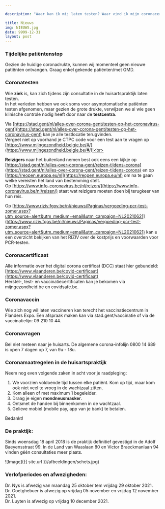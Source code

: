 ```yaml
---

description: "Waar kan ik mij laten testen? Waar vind ik mijn coronacertificaat? Welke zijn de laatste coronamaatregelen? Wanneer is mijn dokter in verlof?"

title: Nieuws
img: NIEUWS.jpg
date: 9999-12-31
layout: post
---
```


### Tijdelijke patiëntenstop
Gezien de huidige coronadrukte, kunnen wij momenteel geen nieuwe patiënten ontvangen. Graag enkel gekende patiënten/met GMD.

### Coronatesten

Wie **ziek** is, kan zich tijdens zijn consultatie in de huisartspraktijk laten testen. <br>
In het verleden hebben we ook soms voor asymptomatische patiënten testen afgenomen, maar gezien de grote drukte, verwijzen we al wie geen klinische controle nodig heeft door naar de **testcentra**. <br>

Via [https://stad.gent/nl/alles-over-corona-gent/testen-op-het-coronavirus-gent](https://stad.gent/nl/alles-over-corona-gent/testen-op-het-coronavirus-gent) kan je alle testlocatie terugvinden.<br>
Vergeet niet op voorhand je CTPC code voor een test aan te vragen op [https://www.mijngezondheid.belgie.be/#/](https://www.mijngezondheid.belgie.be/#/)!<br>

**Reizigers** naar het buitenland nemen best ook eens een kijkje op [https://stad.gent/nl/alles-over-corona-gent/reizen-tijdens-corona](https://stad.gent/nl/alles-over-corona-gent/reizen-tijdens-corona) en op [https://reopen.europa.eu/nl](https://reopen.europa.eu/nl) om na te gaan welke vereisten het land van bestemming stelt.<br>
Op [https://www.info-coronavirus.be/nl/reizen/](https://www.info-coronavirus.be/nl/reizen/) staat wat reizigers moeten doen bij terugkeer van hun reis. <br>

Op [https://www.riziv.fgov.be/nl/nieuws/Paginas/vergoeding-pcr-test-zomer.aspx?utm_source=alert&utm_medium=email&utm_campaign=NL20210621](https://www.riziv.fgov.be/nl/nieuws/Paginas/vergoeding-pcr-test-zomer.aspx?utm_source=alert&utm_medium=email&utm_campaign=NL20210621)  kan u een overzicht bekijken van het RIZIV over de kostprijs en voorwaarden voor PCR-testen.

### Coronacertificaat
Alle informatie over het digital corona certificat (DCC) staat hier gebundeld: [https://www.vlaanderen.be/covid-certificaat](https://www.vlaanderen.be/covid-certificaat) <br>
Herstel-, test- en vaccinatiecertificaten kan je bekomen via mijngezondheid.be en covidsafe.be.<br>

### Coronavaccin
Wie zich nog wil laten vaccineren kan terecht het vaccinatiecentrum in Flanders Expo. Een afspraak maken kan via stad.gent/vaccinatie of via de vaccinatielijn: 09 210 10 44.

### Coronavragen
Bel niet meteen naar je huisarts. De algemene corona-infolijn 0800 14 689 is open 7 dagen op 7, van 9u - 18u.
  
### Coronamaatregelen in de huisartspraktijk

Neem nog even volgende zaken in acht voor je raadpleging: <br>

1. We voorzien voldoende tijd tussen elke patiënt. Kom op tijd, maar kom ook niet veel te vroeg in de wachtzaal zitten. <br>
2. Kom alleen of met maximum 1 begeleider.<br>
3. Draag je eigen **mondneusmasker**.<br>
4. Ontsmet de handen bij binnenkomen in de wachtzaal.<br>
5. Gelieve mobiel (mobile pay, app van je bank) te betalen. <br>

Bedankt!<br>

### De praktijk:

Sinds woensdag 18 april 2018 is de praktijk definitief gevestigd in de Adolf Baeyensstraat 99. In de Land van Waaslaan 80 en Victor Braeckmanlaan 94 vinden géén consultaties meer plaats. <br>


![Image]({{ site.url }}/afbeeldingen/schets.jpg)



### Verlofperiodes en afwezigheden:
Dr. Nys is afwezig van maandag 25 oktober tem vrijdag 29 oktober 2021. <br>
Dr. Goetghebuer is afwezig op vrijdag 05 november en vrijdag 12 november 2021. <br>
Dr. Luyten is afwezig op vrijdag 10 december 2021.


